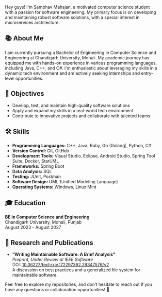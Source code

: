 Hey guys! I'm Sambhav Mahajan, a motivated computer science student with a passion for software engineering. My primary focus is on developing and maintaining robust software solutions, with a special interest in microservices architecture. 

## 📚 About Me

I am currently pursuing a Bachelor of Engineering in Computer Science and Engineering at Chandigarh University, Mohali. My academic journey has equipped me with hands-on experience in various programming languages, including Java, C++, and C#. I'm enthusiastic about leveraging my skills in a dynamic tech environment and am actively seeking internships and entry-level opportunities.

## 🌟 Objectives

- Develop, test, and maintain high-quality software solutions
- Apply and expand my skills in a real-world tech environment
- Contribute to innovative projects and collaborate with talented teams

## 🛠️ Skills

- **Programming Languages:** C++, Java, Ruby, Go (Golang), Python, C#
- **Version Control:** Git, GitHub
- **Development Tools:** Visual Studio, Eclipse, Android Studio, Spring Tool Suite, Docker, StarUML
- **Frameworks:** Spring Boot
- **Data Analysis:** SQL
- **Testing:** JUnit, Postman
- **Software Design:** UML (Unified Modeling Language)
- **Operating Systems:** Windows, Linux Mint

## 🎓 Education

**BE in Computer Science and Engineering**  
Chandigarh University, Mohali, Punjab  
August 2023 – August 2027  

## 📑 Research and Publications

- **“Writing Maintainable Software: A Brief Analysis”**  
  *Preprint, Under Review at IEEE Software*  
  DOI: [10.36227/techrxiv.172297392.28347576/v2](https://doi.org/10.36227/techrxiv.172297392.28347576/v2)  
  A discussion on best practices and a generalized file system for maintainable software.

Feel free to explore my repositories, and don't hesitate to reach out if you have any questions or collaboration opportunities! 🚀
